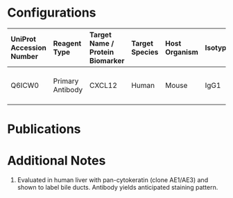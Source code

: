# Configurations

| UniProt Accession Number   | Reagent Type     | Target Name / Protein Biomarker   | Target Species   | Host Organism   | Isotype   |   Clonality | Vendor      | Catalog Number   | Conjugate    | RRID       | Availability   | Method                 | Tissue Preservation               | Target Tissue   | Tissue State   | Detergent         | Antigen Retrieval Conditions   | Dye Inactivation Conditions   | Recommend   | Agree               | Disagree   | Contributor         | Notes       |
|:---------------------------|:-----------------|:----------------------------------|:-----------------|:----------------|:----------|------------:|:------------|:-----------------|:-------------|:-----------|:---------------|:-----------------------|:----------------------------------|:----------------|:---------------|:------------------|:-------------------------------|:------------------------------|:------------|:--------------------|:-----------|:--------------------|:------------|
| Q6ICW0                     | Primary Antibody | CXCL12                            | Human            | Mouse           | IgG1      |       79018 | R&D Systems | MAB350           | Unconjugated | AB_2088149 | Stock          | Multiplexed 2D Imaging | 1:4 Cytofix/Cytoperm Fixed Frozen | Liver           | NA             | 0.3% Triton-X-100 | NA                             | NA                            | Yes         | 0000-0003-4379-8967 | NA         | 0000-0003-4379-8967 | [1](#notes) |

# Publications



# Additional Notes

<a name="notes"></a>
1. Evaluated in human liver with pan-cytokeratin (clone AE1/AE3) and shown to label bile ducts. Antibody yields anticipated staining pattern.
